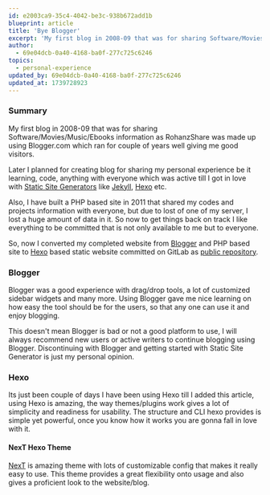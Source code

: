 ```yaml
---
id: e2003ca9-35c4-4042-be3c-938b672add1b
blueprint: article
title: 'Bye Blogger'
excerpt: 'My first blog in 2008-09 that was for sharing Software/Movies/Music/Ebooks information as RohanzShare was made up using Blogger.com which ran for couple of years well giving me good visitors.'
author:
  - 69e04dcb-0a40-4168-ba0f-277c725c6246
topics:
  - personal-experience
updated_by: 69e04dcb-0a40-4168-ba0f-277c725c6246
updated_at: 1739728923
---
```

### Summary

My first blog in 2008-09 that was for sharing Software/Movies/Music/Ebooks information as RohanzShare was made up using Blogger.com which ran for couple of years well giving me good visitors. 
<!-- more -->
Later I planned for creating blog for sharing my personal experience be it learning, code, anything with everyone which was active till I got in love with [Static Site Generators](https://www.staticgen.com/) like [Jekyll](https://jekyllrb.com), [Hexo](https://hexo.io) etc.

Also, I have built a PHP based site in 2011 that shared my codes and projects information with everyone, but due to lost of one of my server, I lost a huge amount of data in it. So now to get things back on track I like everything to be committed that is not only available to me but to everyone.

So, now I converted my completed website from [Blogger](https://blogger.com) and PHP based site to [Hexo](https://hexo.io) based static website committed on GitLab as [public repository](https://gitlab.com/rsakhale/rsakhale.gitlab.io).

### Blogger

Blogger was a good experience with drag/drop tools, a lot of customized sidebar widgets and many more. Using Blogger gave me nice learning on how easy the tool should be for the users, so that any one can use it and enjoy blogging.

This doesn't mean Blogger is bad or not a good platform to use, I will always recommend new users or active writers to continue blogging using Blogger. Discontinuing with Blogger and getting started with Static Site Generator is just my personal opinion.

### Hexo

Its just been couple of days I have been using Hexo till I added this article, using Hexo is amazing, the way themes/plugins work gives a lot of simplicity and readiness for usability. The structure and CLI hexo provides is simple yet powerful, once you know how it works you are gonna fall in love with it.

#### NexT Hexo Theme

[NexT](https://github.com/iissnan/hexo-theme-next) is amazing theme with lots of customizable config that makes it really easy to use. This theme provides a great flexibility onto usage and also gives a proficient look to the website/blog.
